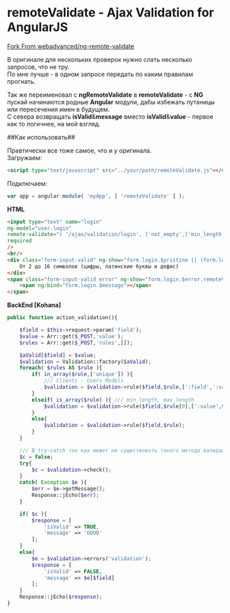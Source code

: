 # remoteValidate - Ajax Validation for AngularJS

[Fork From webadvanced/ng-remote-validate](https://github.com/webadvanced/ng-remote-validate)  

В оригинале для нескольких проверок нужно слать несколько запросов, что не тру.  
По мне лучше - в одном запросе передать по каким правилам прогнать.  

Так же переименовал с **ngRemoteValidate** в **remoteValidate** - с **NG** пускай начинаются родные **Angular** модули, дабы избежать путаницы или пересечения имен в будущем.  
С севера возвращать **isValid**&**message** вместо **isValid**&**value** - первое как то логичнее, на мой взгляд.  

##Как использовать##

Правтически все тоже самое, что и у оригинала.  
Загружаем:  

```html
<script type="text/javascript" src="../your/path/remoteValidate.js"></script>
```

Подключаем:

```javascript
var app = angular.module( 'myApp', [ 'remoteValidate' ] );
```  
  
  
**HTML**  

```html
<input type="text" name="login" 
ng-model="user.login" 
remote-validate="( '/ajax/validation/login', ['not_empty',['min_length',2],['max_length',32],'domain','unique'] )" 
required
/>
<br/>
<div class="form-input-valid" ng-show="form.login.$pristine || (form.login.$dirty && rv.login.$valid)">
    От 2 до 16 символов (цифры, латинские буквы и дефис)
</div>
<span class="form-input-valid error" ng-show="form.login.$error.remoteValidate">
    <span ng:bind="form.login.$message"></span>
</span>
```

**BackEnd [Kohana]**   

```php
public function action_validation(){

    $field = $this->request->param('field');
    $value = Arr::get($_POST,'value');
    $rules = Arr::get($_POST,'rules',[]);

    $aValid[$field] = $value;
    $validation = Validation::factory($aValid);
    foreach( $rules AS $rule ){
        if( in_array($rule,['unique']) ){
            /// Clients - Users Models
            $validation = $validation->rule($field,$rule,[':field',':value','Clients']);
        }
        elseif( is_array($rule) ){ /// min_length, max_length
            $validation = $validation->rule($field,$rule[0],[':value',$rule[1]]);
        }
        else{
            $validation = $validation->rule($field,$rule);
        }
    }

    /// В try-catch так как может не существовать такого метода валидации
    $c = false;
    try{
        $c = $validation->check();
    }
    catch( Exception $e ){
        $err = $e->getMessage();
        Response::jEcho($err);
    }

    if( $c ){
        $response = [
            'isValid' => TRUE,
            'message' => 'GOOD'
        ];
    }
    else{
        $e = $validation->errors('validation');
        $response = [
            'isValid' => FALSE,
            'message' => $e[$field]
        ];
    }
    Response::jEcho($response);
}
```

